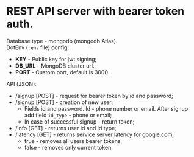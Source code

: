 # REST API server with bearer token auth.
Database type - mongodb (mongodb Atlas).<br>
DotEnv (`.env` file) config:
- <b>KEY</b> - Public key for jwt signing;
- <b>DB_URL</b> - MongoDB cluster url.
- <b>PORT</b> - Custom port, default is 3000.

API (JSON):
- /signup [POST] - request for bearer token by id and password;
- /signup [POST] - creation of new user;
	- Fields id and password. Id - phone number or email. After signup add field `id_type` - phone or email;
	- In case of successful signup - return token;
- /info [GET] - returns user id and id type;
- /latency [GET] - returns service server latency for google.com;
	- true - removes all users bearer tokens;
	- false - removes only current token.